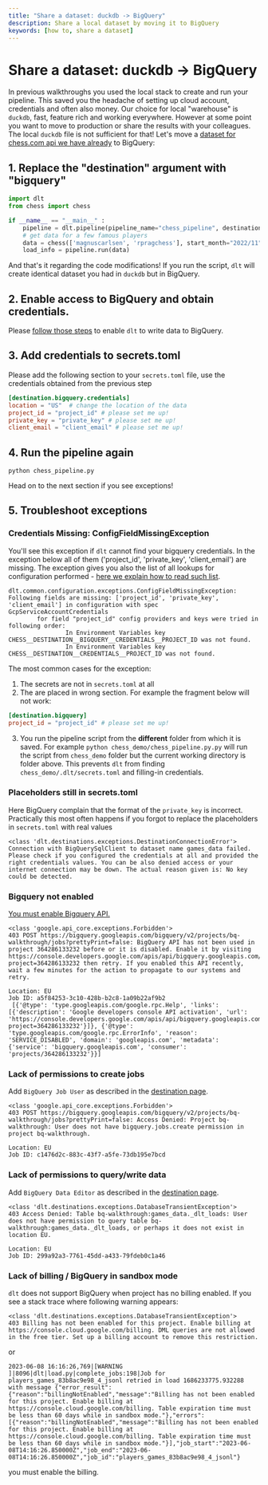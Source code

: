 ```yaml
---
title: "Share a dataset: duckdb -> BigQuery"
description: Share a local dataset by moving it to BigQuery
keywords: [how to, share a dataset]
---
```


# Share a dataset: duckdb -> BigQuery
In previous walkthroughs you used the local stack to create and run your pipeline. This saved you the headache of setting up cloud account, credentials and often also money. Our choice for local "warehouse" is `duckdb`, fast, feature rich and working everywhere. However at some point you want to move to production or share the results with your colleagues. The local `duckdb` file is not sufficient for that! Let's move a [dataset for chess.com api we have already](run-a-pipeline.md) to BigQuery:

## 1. Replace the "destination" argument with "bigquery"
```python
import dlt
from chess import chess

if __name__ == "__main__" :
    pipeline = dlt.pipeline(pipeline_name="chess_pipeline", destination='bigquery', dataset_name="games_data")
    # get data for a few famous players
    data = chess(['magnuscarlsen', 'rpragchess'], start_month="2022/11", end_month="2022/12")
    load_info = pipeline.run(data)
```
And that's it regarding the code modifications! If you run the script, `dlt` will create identical dataset you had in `duckdb` but in BigQuery.

## 2. Enable access to BigQuery and obtain credentials.
Please [follow those steps](../destinations/bigquery.md) to enable `dlt` to write data to BigQuery.

## 3. Add credentials to secrets.toml
Please add the following section to your `secrets.toml` file, use the credentials obtained from the previous step
```toml
[destination.bigquery.credentials]
location = "US"  # change the location of the data
project_id = "project_id" # please set me up!
private_key = "private_key" # please set me up!
client_email = "client_email" # please set me up!
```


## 4. Run the pipeline again
```
python chess_pipeline.py
```
Head on to the next section if you see exceptions!

## 5. Troubleshoot exceptions

### Credentials Missing: ConfigFieldMissingException
You'll see this exception if `dlt` cannot find your bigquery credentials. In the exception below all of them ('project_id', 'private_key', 'client_email') are missing. The exception gives you also the list of all lookups for configuration performed - [here we explain how to read such list](run-a-pipeline.md#missing-secret-or-configuration-values).
```
dlt.common.configuration.exceptions.ConfigFieldMissingException: Following fields are missing: ['project_id', 'private_key', 'client_email'] in configuration with spec GcpServiceAccountCredentials
        for field "project_id" config providers and keys were tried in following order:
                In Environment Variables key CHESS__DESTINATION__BIGQUERY__CREDENTIALS__PROJECT_ID was not found.
                In Environment Variables key CHESS__DESTINATION__CREDENTIALS__PROJECT_ID was not found.
```
The most common cases for the exception:
1. The secrets are not in `secrets.toml` at all
2. The are placed in wrong section. For example the fragment below will not work:
```toml
[destination.bigquery]
project_id = "project_id" # please set me up!
```
3. You run the pipeline script from the **different** folder from which it is saved. For example `python chess_demo/chess_pipeline.py.py` will run the script from `chess_demo` folder but the current working directory is folder above. This prevents `dlt` from finding `chess_demo/.dlt/secrets.toml` and filling-in credentials.

### Placeholders still in secrets.toml
Here BigQuery complain that the format of the `private_key` is incorrect. Practically this most often happens if you forgot to replace the placeholders in `secrets.toml` with real values

```
<class 'dlt.destinations.exceptions.DestinationConnectionError'>
Connection with BigQuerySqlClient to dataset name games_data failed. Please check if you configured the credentials at all and provided the right credentials values. You can be also denied access or your internet connection may be down. The actual reason given is: No key could be detected.
```

### Bigquery not enabled
[You must enable Bigquery API.](https://console.cloud.google.com/apis/dashboard)
```
<class 'google.api_core.exceptions.Forbidden'>
403 POST https://bigquery.googleapis.com/bigquery/v2/projects/bq-walkthrough/jobs?prettyPrint=false: BigQuery API has not been used in project 364286133232 before or it is disabled. Enable it by visiting https://console.developers.google.com/apis/api/bigquery.googleapis.com/overview?project=364286133232 then retry. If you enabled this API recently, wait a few minutes for the action to propagate to our systems and retry.

Location: EU
Job ID: a5f84253-3c10-428b-b2c8-1a09b22af9b2
 [{'@type': 'type.googleapis.com/google.rpc.Help', 'links': [{'description': 'Google developers console API activation', 'url': 'https://console.developers.google.com/apis/api/bigquery.googleapis.com/overview?project=364286133232'}]}, {'@type': 'type.googleapis.com/google.rpc.ErrorInfo', 'reason': 'SERVICE_DISABLED', 'domain': 'googleapis.com', 'metadata': {'service': 'bigquery.googleapis.com', 'consumer': 'projects/364286133232'}}]
 ```

### Lack of permissions to create jobs
Add `BigQuery Job User` as described in the [destination page](../destinations/bigquery.md).
```
<class 'google.api_core.exceptions.Forbidden'>
403 POST https://bigquery.googleapis.com/bigquery/v2/projects/bq-walkthrough/jobs?prettyPrint=false: Access Denied: Project bq-walkthrough: User does not have bigquery.jobs.create permission in project bq-walkthrough.

Location: EU
Job ID: c1476d2c-883c-43f7-a5fe-73db195e7bcd
```

### Lack of permissions to query/write data
Add `BigQuery Data Editor` as described in the [destination page](../destinations/bigquery.md).
```
<class 'dlt.destinations.exceptions.DatabaseTransientException'>
403 Access Denied: Table bq-walkthrough:games_data._dlt_loads: User does not have permission to query table bq-walkthrough:games_data._dlt_loads, or perhaps it does not exist in location EU.

Location: EU
Job ID: 299a92a3-7761-45dd-a433-79fdeb0c1a46
```

### Lack of billing / BigQuery in sandbox mode
`dlt` does not support BigQuery when project has no billing enabled. If you see a stack trace where following warning appears:
```
<class 'dlt.destinations.exceptions.DatabaseTransientException'>
403 Billing has not been enabled for this project. Enable billing at https://console.cloud.google.com/billing. DML queries are not allowed in the free tier. Set up a billing account to remove this restriction.
```
or

```
2023-06-08 16:16:26,769|[WARNING              ]|8096|dlt|load.py|complete_jobs:198|Job for players_games_83b8ac9e98_4_jsonl retried in load 1686233775.932288 with message {"error_result":{"reason":"billingNotEnabled","message":"Billing has not been enabled for this project. Enable billing at https://console.cloud.google.com/billing. Table expiration time must be less than 60 days while in sandbox mode."},"errors":[{"reason":"billingNotEnabled","message":"Billing has not been enabled for this project. Enable billing at https://console.cloud.google.com/billing. Table expiration time must be less than 60 days while in sandbox mode."}],"job_start":"2023-06-08T14:16:26.850000Z","job_end":"2023-06-08T14:16:26.850000Z","job_id":"players_games_83b8ac9e98_4_jsonl"}
```
you must enable the billing.